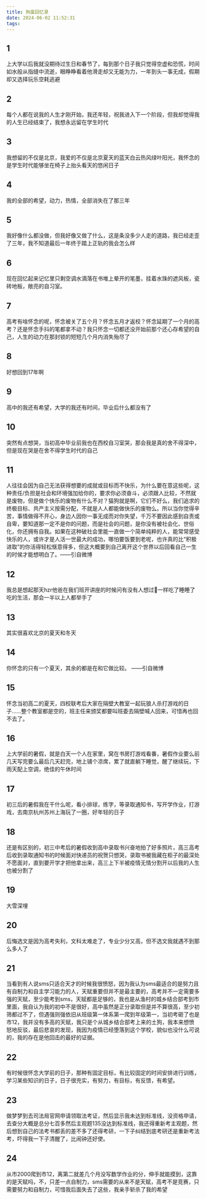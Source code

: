 ```yaml
---
title: 狗蛋回忆录
date: 2024-06-02 11:52:31
tags:
---
```


## 1

上大学以后我就没期待过生日和春节了，每到那个日子我只觉得空虚和恐慌，时间如水般从指缝中流逝，眼睁睁看着他滑走却又无能为力，一年到头一事无成，假期却又选择玩乐空耗逃避

## 2

每个人都在说我的人生才刚开始，我还年轻，祝我进入下一个阶段，但我却觉得我的人生已经结束了，我想永远留在学生时代

## 3

我想留的不仅是北京，我爱的不仅是北京夏天的蓝天白云热风绿叶阳光，我怀念的是学生时代能够坐在椅子上抬头看天的悠闲日子

## 4

我的全部的希望，动力，热情，全部消失在了那三年

## 5

我好像什么都没做，但我好像又做了什么，这是条没多少人走的道路，我已经走歪了三年，我不知道最后一年终于踏上正轨的我会怎么样

## 6

现在回忆起来记忆里只剩空调水滴落在书堆上晕开的笔墨，挂着水珠的遮风板，瓷砖地板，敞亮的自习室。

## 7

高考有啥怀念的呢，怀念被关了五个月？怀念五月才返校？怀念延期了一个月的高考？还是怀念手抖的笔都拿不动？我只怀念一切都还没开始前那个还心存希望的自己，人生的动力在那封锁的短短几个月内消失殆尽了 

## 8

好想回到17年啊

## 9

高中的我还有希望，大学的我还有时间，毕业后什么都没有了

## 10

突然有点想哭，当初高中毕业前我也在西校自习室哭，那会我是真的舍不得深中，但是现在哭是在舍不得学生时代的自己 

## 11

人往往会因为自己无法获得想要的成就或目标而不快乐，为什么要在意这些呢，这种责任/负担是社会和环境强加给你的，要求你必须奋斗，必须跟人比较，不然就是废物，但是做个快乐的废物有什么不对？猫狗就是啊，它们不好么，我们追求的终极目标、共产主义按需分配，不就是人人都能做快乐的废物么。所以当你觉得辛苦，事情做得不开心，身边人因你一事无成而对你失望，千万不要因此感到自责或自卑，要知道那一定不是你的问题，而是社会的问题，是你没有被社会化、世俗化，你还拥有自我。如果在这种破社会里能一直做一个简单纯粹的人，能常常感受快乐的人，或许才是人活一世最大的成功，哪怕要饭要到老呢，也许真的比“积极进取”的你活得轻松惬意得多，但这大概要到自己离开这个世界以后回看自己一生的时侯才能想明白了。——引自微博

## 12

我总是想起那天hzr他爸在我们班开讲座的时候问有没有人想过🐖一样吃了睡睡了吃的生活，那会一半以上人都举手了

## 13

其实很喜欢北京的夏天和冬天

## 14

你怀念的只有一个夏天，其余的都是在和它做比较。 ——引自微博

## 15

怀念当初高二的夏天，四校联考后大家在隔壁大教室一起玩狼人杀打游戏的日子......整个教室都是空的，班主任来颁奖都要叫班委去隔壁喊人回来，可惜再也回不去了。

## 16

上大学前的暑假，就是白天一个人在家里，窝在书房打游戏看番，暑假作业要么前几天写完要么最后几天赶完，地上铺个凉席，累了就直躺下睡觉，醒了继续玩，下雨天配上空调，绝佳的午休时间 

## 17

初三后的暑假我在干什么呢，看小排球，练字，等录取通知书，写开学作业，打游戏，去南京杭州苏州上海玩了一圈，好年轻的日子

## 18

还是有区别的，初三中考后的暑假收到高中录取书兴奋地拍了好多照片，高三高考后收到录取通知书的时候面对快递员的祝贺只想哭，录取书被我藏在柜子的最深处不愿面对，直到要开学才把他拿出来，高三上下半被疫情无情分割开以后我的人生也被分割了 

## 19

大雪深埋

## 20

后悔选文是因为高考失利，文科太难走了，专业少分又高，但不选文我就遇不到那么多人了

## 21

当看到有人说sms只适合天才的时候我很愤怒，因为我认为sms最适合的是努力且有自制力和自主学习能力的人，天赋重要但并不是最主要的，高考并不一定需要多强的天赋，至少能考到sms，天赋都是足够的，我也是从渔村的城乡结合部考到市里面，我自认为我的初中不是很好，高中虽然是正分录取但是并不算很高，至少初筛都过不了，但遇强则强依旧从班级第一体系第一爬到年级第一，当初考砸了也是市12，我并没有多高的天赋，我只是个从城乡结合部考上来的土狗，我本来想愤怒地反驳，最后悲哀的发现，我因为疫情已经堕落到这个学校，貌似也没什么可说的，我的存在是他回击的最好的证据。

## 22

有时候很怀念大学前的日子，那种有固定目标，有比较固定的时间安排进行训练，学习某些知识的日子，日子很充实，有努力，有目标，有反馈，有希望。

## 23

做梦梦到去司法局官网申请领取法考证，然后显示我未达到标准线，没资格申请，去查分大概是总分七百多然后主观题135没达到标准线，我还得重新考主观题，然后想到自己的法考书都丢的差不多了还得考研，一下子纠结到底考研还是重新考法考，吓得我一下子清醒了，比闹钟还好使。

## 24

从市2000爬到市12，离第二就差几个月没写数学作业的分，伸手就能摸到，这靠的是天赋吗，不，只差一点自制力，sms需要的从来不是天赋，高考不是竞赛，只需要努力和自制力，可惜我后面失去了这些，我亲手斩杀了我的希望

